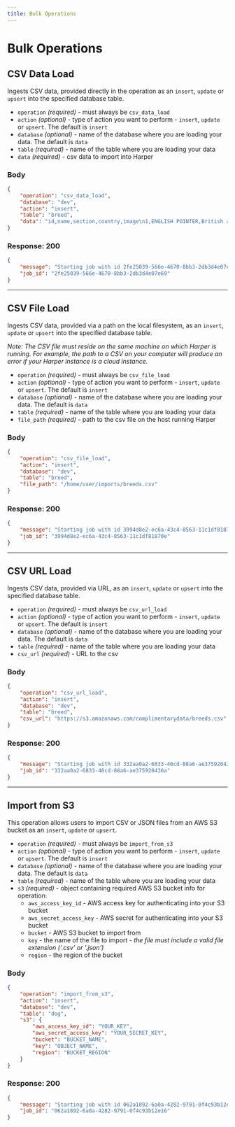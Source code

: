 ```yaml
---
title: Bulk Operations
---
```


# Bulk Operations

## CSV Data Load

Ingests CSV data, provided directly in the operation as an `insert`, `update` or `upsert` into the specified database table.

- `operation` _(required)_ - must always be `csv_data_load`
- `action` _(optional)_ - type of action you want to perform - `insert`, `update` or `upsert`. The default is `insert`
- `database` _(optional)_ - name of the database where you are loading your data. The default is `data`
- `table` _(required)_ - name of the table where you are loading your data
- `data` _(required)_ - csv data to import into Harper

### Body

```json
{
	"operation": "csv_data_load",
	"database": "dev",
	"action": "insert",
	"table": "breed",
	"data": "id,name,section,country,image\n1,ENGLISH POINTER,British and Irish Pointers and Setters,GREAT BRITAIN,https://www.fci.be/Nomenclature/Illustrations/001g07.jpg\n2,ENGLISH SETTER,British and Irish Pointers and Setters,GREAT BRITAIN,https://www.fci.be/Nomenclature/Illustrations/002g07.jpg\n3,KERRY BLUE TERRIER,Large and medium sized Terriers,IRELAND,\n"
}
```

### Response: 200

```json
{
	"message": "Starting job with id 2fe25039-566e-4670-8bb3-2db3d4e07e69",
	"job_id": "2fe25039-566e-4670-8bb3-2db3d4e07e69"
}
```

---

## CSV File Load

Ingests CSV data, provided via a path on the local filesystem, as an `insert`, `update` or `upsert` into the specified database table.

_Note: The CSV file must reside on the same machine on which Harper is running. For example, the path to a CSV on your computer will produce an error if your Harper instance is a cloud instance._

- `operation` _(required)_ - must always be `csv_file_load`
- `action` _(optional)_ - type of action you want to perform - `insert`, `update` or `upsert`. The default is `insert`
- `database` _(optional)_ - name of the database where you are loading your data. The default is `data`
- `table` _(required)_ - name of the table where you are loading your data
- `file_path` _(required)_ - path to the csv file on the host running Harper

### Body

```json
{
	"operation": "csv_file_load",
	"action": "insert",
	"database": "dev",
	"table": "breed",
	"file_path": "/home/user/imports/breeds.csv"
}
```

### Response: 200

```json
{
	"message": "Starting job with id 3994d8e2-ec6a-43c4-8563-11c1df81870e",
	"job_id": "3994d8e2-ec6a-43c4-8563-11c1df81870e"
}
```

---

## CSV URL Load

Ingests CSV data, provided via URL, as an `insert`, `update` or `upsert` into the specified database table.

- `operation` _(required)_ - must always be `csv_url_load`
- `action` _(optional)_ - type of action you want to perform - `insert`, `update` or `upsert`. The default is `insert`
- `database` _(optional)_ - name of the database where you are loading your data. The default is `data`
- `table` _(required)_ - name of the table where you are loading your data
- `csv_url` _(required)_ - URL to the csv

### Body

```json
{
	"operation": "csv_url_load",
	"action": "insert",
	"database": "dev",
	"table": "breed",
	"csv_url": "https://s3.amazonaws.com/complimentarydata/breeds.csv"
}
```

### Response: 200

```json
{
	"message": "Starting job with id 332aa0a2-6833-46cd-88a6-ae375920436a",
	"job_id": "332aa0a2-6833-46cd-88a6-ae375920436a"
}
```

---

## Import from S3

This operation allows users to import CSV or JSON files from an AWS S3 bucket as an `insert`, `update` or `upsert`.

- `operation` _(required)_ - must always be `import_from_s3`
- `action` _(optional)_ - type of action you want to perform - `insert`, `update` or `upsert`. The default is `insert`
- `database` _(optional)_ - name of the database where you are loading your data. The default is `data`
- `table` _(required)_ - name of the table where you are loading your data
- `s3` _(required)_ - object containing required AWS S3 bucket info for operation:
  - `aws_access_key_id` - AWS access key for authenticating into your S3 bucket
  - `aws_secret_access_key` - AWS secret for authenticating into your S3 bucket
  - `bucket` - AWS S3 bucket to import from
  - `key` - the name of the file to import - _the file must include a valid file extension ('.csv' or '.json')_
  - `region` - the region of the bucket

### Body

```json
{
	"operation": "import_from_s3",
	"action": "insert",
	"database": "dev",
	"table": "dog",
	"s3": {
		"aws_access_key_id": "YOUR_KEY",
		"aws_secret_access_key": "YOUR_SECRET_KEY",
		"bucket": "BUCKET_NAME",
		"key": "OBJECT_NAME",
		"region": "BUCKET_REGION"
	}
}
```

### Response: 200

```json
{
	"message": "Starting job with id 062a1892-6a0a-4282-9791-0f4c93b12e16",
	"job_id": "062a1892-6a0a-4282-9791-0f4c93b12e16"
}
```

